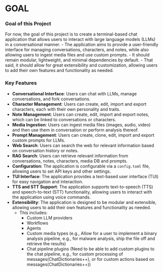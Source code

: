 # GOAL

### Goal of this Project
For now, the goal of this project is to create a terminal-based chat application that allows users to interact with large language models (LLMs) in a conversational manner. 
    - The application aims to provide a user-friendly interface for managing conversations, characters, and notes, while also allowing users to ingest media files and use custom prompts.
    - It should remain modular, lightweight, and minimal dependencies by default.
        - That said, it should allow for great extensibility and customization, allowing users to add their own features and functionality as needed.


### Key Features
- **Conversational Interface**: Users can chat with LLMs, manage conversations, and fork conversations.
- **Character Management**: Users can create, edit, import and export  characters, each with their own personality and traits.
- **Note Management**: Users can create, edit, import and export notes, which can be linked to conversations or characters.
- **Media Ingestion**: Users can ingest media files (images, audio, video) and then use them in conversation or perform analysis thereof.
- **Prompt Management**: Users can create, clone, edit, import and export custom prompts for LLMs.
- **Web Search**: Users can search the web for relevant information based on conversation history or notes.
- **RAG Search**: Users can retrieve relevant information from conversations, notes, characters, media DB and prompts.
- **Configuration**: The application is configurable via a `config.toml` file, allowing users to set API keys and other settings.
- **TUI Interface**: The application provides a text-based user interface (TUI) for easy navigation and interaction.
- **TTS and STT Support**: The application supports text-to-speech (TTS) and speech-to-text (STT) functionality, allowing users to interact with the application using voice commands.
- **Extensibility**: The application is designed to be modular and extensible, allowing users to add their own features and functionality as needed.
  - This includes:
    - Custom LLM providers
    - Workflows
    - Agents
    - Custom media types (e.g., Allow for a user to implement a binary analysis pipeline, e.g., for malware analysis, ship the file off and retrieve the results)
    - Chat pipeline plugins (Need to be able to add custom plugins to the chat pipeline, e.g., for custom processing of messages(ChatDictionaries++), or for custom actions based on messages(ChatDictionaries++))


